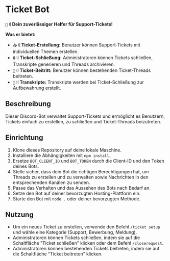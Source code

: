 # Ticket Bot

`🎫`〢**Dein zuverlässiger Helfer für Support-Tickets!**

__Was er bietet:__

- `📥`〢**Ticket-Erstellung:** Benutzer können Support-Tickets mit individuellen Themen erstellen.
- `🔒`〢**Ticket-Schließung:** Administratoren können Tickets schließen, Transkripte generieren und Threads archivieren.
- `👥`〢**Ticket-Beitritt:** Benutzer können bestehenden Ticket-Threads beitreten.
- `📝`〢**Transkripte:** Transkripte werden bei Ticket-Schließung zur Aufbewahrung erstellt.

## Beschreibung
Dieser Discord-Bot verwaltet Support-Tickets und ermöglicht es Benutzern, Tickets einfach zu erstellen, zu schließen und Ticket-Threads beizutreten.

## Einrichtung
1. Klone dieses Repository auf deine lokale Maschine.
2. Installiere die Abhängigkeiten mit `npm install`.
3. Ersetze `BOT_CLIENT_ID` und `BOT_TOKEN` durch die Client-ID und den Token deines Bots.
5. Stelle sicher, dass dein Bot die richtigen Berechtigungen hat, um Threads zu erstellen und zu verwalten sowie Nachrichten in den entsprechenden Kanälen zu senden.
6. Passe das Verhalten und das Aussehen des Bots nach Bedarf an.
7. Setze den Bot auf deiner bevorzugten Hosting-Plattform ein.
8. Starte den Bot mit `node .` oder deiner bevorzugten Methode.

## Nutzung
- Um ein neues Ticket zu erstellen, verwende den Befehl `/ticket setup` und wähle eine Kategorie (Support, Bewerbung, Meldung).
- Administratoren können Tickets schließen, indem sie auf die Schaltfläche "Ticket schließen" klicken oder dem Befehl `/closerequest`.
- Administratoren können bestehenden Tickets beitreten, indem sie auf die Schaltfläche "Ticket beitreten" klicken.
